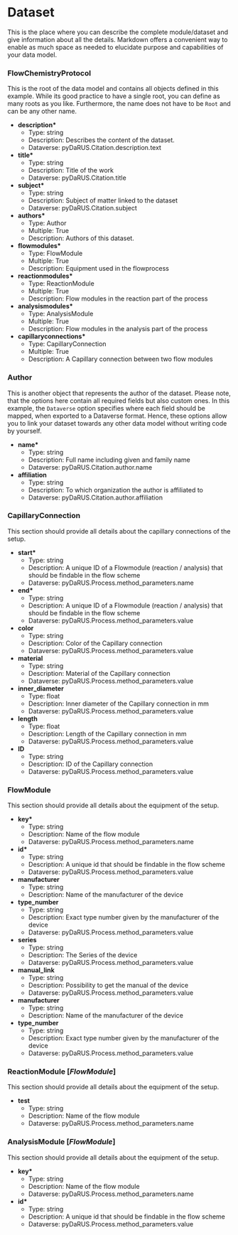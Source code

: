 # Dataset

This is the place where you can describe the complete module/dataset and give information about all the details. Markdown offers a convenient way to enable as much space as needed to elucidate purpose and capabilities of your data model.

### FlowChemistryProtocol

This is the root of the data model and contains all objects defined in this example. While its good practice to have a single root, you can define as many roots as you like. Furthermore, the name does not have to be ```Root``` and can be any other name.

- __description*__
  - Type: string
  - Description: Describes the content of the dataset.
  - Dataverse: pyDaRUS.Citation.description.text
- __title*__
  - Type: string
  - Description: Title of the work
  - Dataverse: pyDaRUS.Citation.title
- __subject*__
  - Type: string
  - Description: Subject of matter linked to the dataset
  - Dataverse: pyDaRUS.Citation.subject
- __authors*__
  - Type: Author
  - Multiple: True
  - Description: Authors of this dataset.
- __flowmodules*__
  - Type: FlowModule
  - Multiple: True
  - Description: Equipment used in the flowprocess
- __reactionmodules*__
  - Type: ReactionModule
  - Multiple: True
  - Description: Flow modules in the reaction part of the process
- __analysismodules*__
  - Type: AnalysisModule
  - Multiple: True
  - Description: Flow modules in the analysis part of the process
- __capillaryconnections*__
  - Type: CapillaryConnection
  - Multiple: True 
  - Description: A Capillary connection between two flow modules

### Author

This is another object that represents the author of the dataset. Please note, that the options here contain all required fields but also custom ones. In this example, the ```Dataverse``` option specifies where each field should be mapped, when exported to a Dataverse format. Hence, these options allow you to link your dataset towards any other data model without writing code by yourself.

- __name*__
  - Type: string
  - Description: Full name including given and family name
  - Dataverse: pyDaRUS.Citation.author.name
- __affiliation__
  - Type: string
  - Description: To which organization the author is affiliated to
  - Dataverse: pyDaRUS.Citation.author.affiliation

### CapillaryConnection 

This section should provide all details about the capillary connections of the setup.

- __start*__
  - Type: string
  - Description: A unique ID of a Flowmodule (reaction / analysis) that should be findable in the flow scheme
  - Dataverse: pyDaRUS.Process.method_parameters.name
- __end*__
  - Type: string
  - Description: A unique ID of a Flowmodule (reaction / analysis) that should be findable in the flow scheme
  - Dataverse: pyDaRUS.Process.method_parameters.value
- __color__
  - Type: string
  - Description: Color of the Capillary connection
  - Dataverse: pyDaRUS.Process.method_parameters.value
- __material__
  - Type: string
  - Description: Material of the Capillary connection
  - Dataverse: pyDaRUS.Process.method_parameters.value
- __inner_diameter__
  - Type: float
  - Description: Inner diameter of the Capillary connection in mm
  - Dataverse: pyDaRUS.Process.method_parameters.value
- __length__
  - Type: float
  - Description: Length of the Capillary connection in mm
  - Dataverse: pyDaRUS.Process.method_parameters.value
- __ID__
  - Type: string
  - Description: ID of the Capillary connection
  - Dataverse: pyDaRUS.Process.method_parameters.value


  
### FlowModule

This section should provide all details about the equipment of the setup.

- __key*__
  - Type: string
  - Description: Name of the flow module
  - Dataverse: pyDaRUS.Process.method_parameters.name
- __id*__
  - Type: string
  - Description: A unique id that should be findable in the flow scheme
  - Dataverse: pyDaRUS.Process.method_parameters.value
- __manufacturer__
  - Type: string
  - Description: Name of the manufacturer of the device
- __type_number__
  - Type: string
  - Description: Exact type number given by the manufacturer of the device
  - Dataverse: pyDaRUS.Process.method_parameters.value
- __series__
  - Type: string
  - Description: The Series of the device
  - Dataverse: pyDaRUS.Process.method_parameters.value
- __manual_link__
  - Type: string
  - Description: Possibility to get the manual of the device
  - Dataverse: pyDaRUS.Process.method_parameters.value
- __manufacturer__
  - Type: string
  - Description: Name of the manufacturer of the device
- __type_number__
  - Type: string
  - Description: Exact type number given by the manufacturer of the device
  - Dataverse: pyDaRUS.Process.method_parameters.value

### ReactionModule [_FlowModule_]

This section should provide all details about the equipment of the setup.

- __test__
  - Type: string
  - Description: Name of the flow module
  - Dataverse: pyDaRUS.Process.method_parameters.name


### AnalysisModule [_FlowModule_]

This section should provide all details about the equipment of the setup.

- __key*__
  - Type: string
  - Description: Name of the flow module
  - Dataverse: pyDaRUS.Process.method_parameters.name
- __id*__
  - Type: string
  - Description: A unique id that should be findable in the flow scheme
  - Dataverse: pyDaRUS.Process.method_parameters.value
